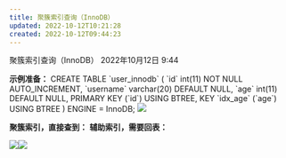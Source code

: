 ```yaml
---
title: 聚簇索引查询（InnoDB）
updated: 2022-10-12T10:21:28
created: 2022-10-12T09:44:23
---
```


聚簇索引查询（InnoDB）
2022年10月12日
9:44

**示例准备：**
CREATE TABLE \`user_innodb\`
(
\`id\` int(11) NOT NULL AUTO_INCREMENT,
\`username\` varchar(20) DEFAULT NULL,
\`age\` int(11) DEFAULT NULL,
PRIMARY KEY (\`id\`) USING BTREE,
KEY \`idx_age\` (\`age\`) USING BTREE
) ENGINE = InnoDB;
![](C:\Users\82609\AppData\Local\Temp\Java\pandoc/media/image1.png)

**聚簇索引，直接查到：**
**辅助索引，需要回表：**

![](C:\Users\82609\AppData\Local\Temp\Java\pandoc/media/image2.png)![](C:\Users\82609\AppData\Local\Temp\Java\pandoc/media/image3.png)
